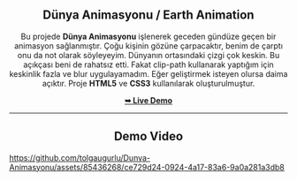 <div align="center">
  
  
  <br>

  <h2 align="center">Dünya Animasyonu / Earth Animation</h2>

Bu projede **Dünya Animasyonu** işlenerek geceden gündüze geçen bir animasyon sağlanmıştır. Çoğu kişinin gözüne çarpacaktır, benim de çarptı onu da not olarak söyleyeyim. Dünyanın ortasındaki çizgi çok keskin. Bu açıkçası beni de rahatsız etti. Fakat clip-path kullanarak yaptığım için keskinlik fazla ve blur uygulayamadım. Eğer geliştirmek isteyen olursa daima açıktır.
Proje **HTML5** ve **CSS3** kullanılarak oluşturulmuştur.

<a href=" https://tolgaugurlu.github.io/Dunya-Animasyonu/"><strong>➥ Live Demo</strong></a>

</div>
<hr>
<h2 align="center">Demo Video</h2>

https://github.com/tolgaugurlu/Dunya-Animasyonu/assets/85436268/ce729d24-0924-4a17-83a6-9a0a281a3db8

